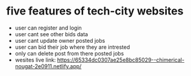 # five features of tech-city websites

- user can register and login 
- user cant see other bids data
- user cant update owner posted jobs
- user can bid their job where they are intrested
- only can delete post from there posted jobs 
- wesites live link: https://65334dc0307ae25e8bc85029--chimerical-nougat-2e0911.netlify.app/